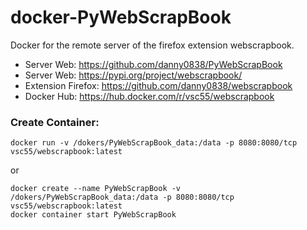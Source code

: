 # docker-PyWebScrapBook

Docker for the remote server of the firefox extension webscrapbook. 
* Server Web: https://github.com/danny0838/PyWebScrapBook
* Server Web: https://pypi.org/project/webscrapbook/
* Extension Firefox: https://github.com/danny0838/webscrapbook
* Docker Hub: https://hub.docker.com/r/vsc55/webscrapbook


### Create Container:
```
docker run -v /dokers/PyWebScrapBook_data:/data -p 8080:8080/tcp vsc55/webscrapbook:latest
```
or
```
docker create --name PyWebScrapBook -v /dokers/PyWebScrapBook_data:/data -p 8080:8080/tcp vsc55/webscrapbook:latest
docker container start PyWebScrapBook
```
